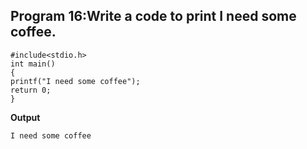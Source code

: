 ## Program 16:Write a code to print I need some coffee.
```
#include<stdio.h>
int main()
{	
printf("I need some coffee");
return 0;
}
```
**Output**
```
I need some coffee
```
